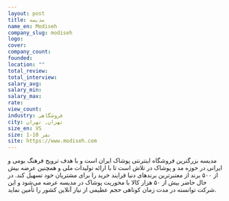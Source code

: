 ```yaml
---
layout: post
title: مدیسه
name_en: Modiseh
company_slug: modiseh
logo: 
cover: 
company_count:
founded:
location: ""
total_review: 
total_interview: 
salary_avg: 
salary_min: 
salary_max: 
rate: 
view_count: 
industry: فروشگاهی
city: تهران, تهران
size_en: VS
size: 1-10 نفر
site: https://www.modiseh.com
---
```


مدیسه بزرگترین فروشگاه اینترنتی پوشاک ایران است و با هدف ترویج فرهنگ بومی و ایرانی در حوزه مد و پوشاک در تلاش است تا با ارائه تولیدات ملی و همچنین عرضه بیش از ۵۰۰ برند از معتبرترین برندهای دنیا فرایند خرید را برای مشتریان خود تسهیل کند.  در حال حاضر بیش از ۵۰ هزار کالا با محوریت پوشاک در مدیسه عرضه می‌شود و این شرکت توانسته در مدت زمان کوتاهی حجم عظیمی از نیاز آنلاین کشور را تأمین نماید.
